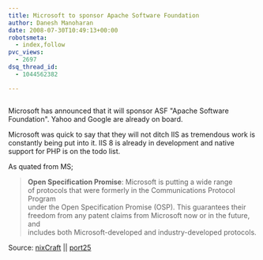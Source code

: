 ```yaml
---
title: Microsoft to sponsor Apache Software Foundation
author: Danesh Manoharan
date: 2008-07-30T10:49:13+00:00
robotsmeta:
  - index,follow
pvc_views:
  - 2697
dsq_thread_id:
  - 1044562382

---
```

<img style="max-width: 800px;" src="/wp-content/uploads/2008/07/ms-asf.jpg" alt="" />

Microsoft has announced that it will sponsor ASF "Apache Software Foundation". Yahoo and Google are already on board.

Microsoft was quick to say that they will not ditch IIS as tremendous work is constantly being put into it. IIS 8 is already in development and native support for PHP is on the todo list.

As quated from MS;

> **Open Specification Promise**: Microsoft is putting a wide range  
> of protocols that were formerly in the Communications Protocol Program  
> under the Open Specification Promise (OSP). This guarantees their  
> freedom from any patent claims from Microsoft now or in the future, and  
> includes both Microsoft-developed and industry-developed protocols.

Source: [nixCraft][1] || [port25][2]

 [1]: http://www.cyberciti.biz/tips/microsoft-backs-apache-and-open-source.html
 [2]: http://port25.technet.com/archive/2008/07/25/oscon2008.aspx